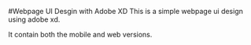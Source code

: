 #Webpage UI Desgin with Adobe XD
This is a simple webpage ui design using adobe xd.

It contain both the mobile and web versions.